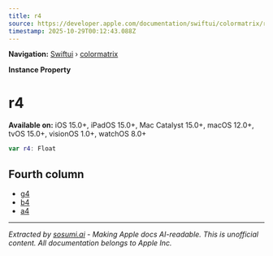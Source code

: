 ```yaml
---
title: r4
source: https://developer.apple.com/documentation/swiftui/colormatrix/r4
timestamp: 2025-10-29T00:12:43.088Z
---
```


**Navigation:** [Swiftui](/documentation/swiftui) › [colormatrix](/documentation/swiftui/colormatrix)

**Instance Property**

# r4

**Available on:** iOS 15.0+, iPadOS 15.0+, Mac Catalyst 15.0+, macOS 12.0+, tvOS 15.0+, visionOS 1.0+, watchOS 8.0+

```swift
var r4: Float
```

## Fourth column

- [g4](/documentation/swiftui/colormatrix/g4)
- [b4](/documentation/swiftui/colormatrix/b4)
- [a4](/documentation/swiftui/colormatrix/a4)

---

*Extracted by [sosumi.ai](https://sosumi.ai) - Making Apple docs AI-readable.*
*This is unofficial content. All documentation belongs to Apple Inc.*

